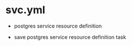 



# svc.yml


* postgres service resource definition

* save postgres service resource definition task